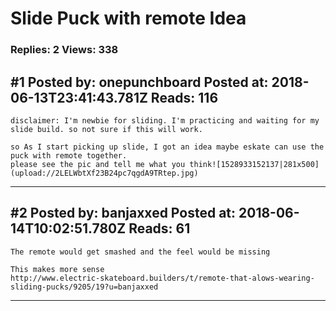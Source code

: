 # Slide Puck with remote Idea

### Replies: 2 Views: 338

## \#1 Posted by: onepunchboard Posted at: 2018-06-13T23:41:43.781Z Reads: 116

```
disclaimer: I'm newbie for sliding. I'm practicing and waiting for my slide build. so not sure if this will work.

so As I start picking up slide, I got an idea maybe eskate can use the puck with remote together. 
please see the pic and tell me what you think![1528933152137|281x500](upload://2LELWbtXf23B24pc7qgdA9TRtep.jpg)
```

---
## \#2 Posted by: banjaxxed Posted at: 2018-06-14T10:02:51.780Z Reads: 61

```
The remote would get smashed and the feel would be missing

This makes more sense
http://www.electric-skateboard.builders/t/remote-that-alows-wearing-sliding-pucks/9205/19?u=banjaxxed
```

---
